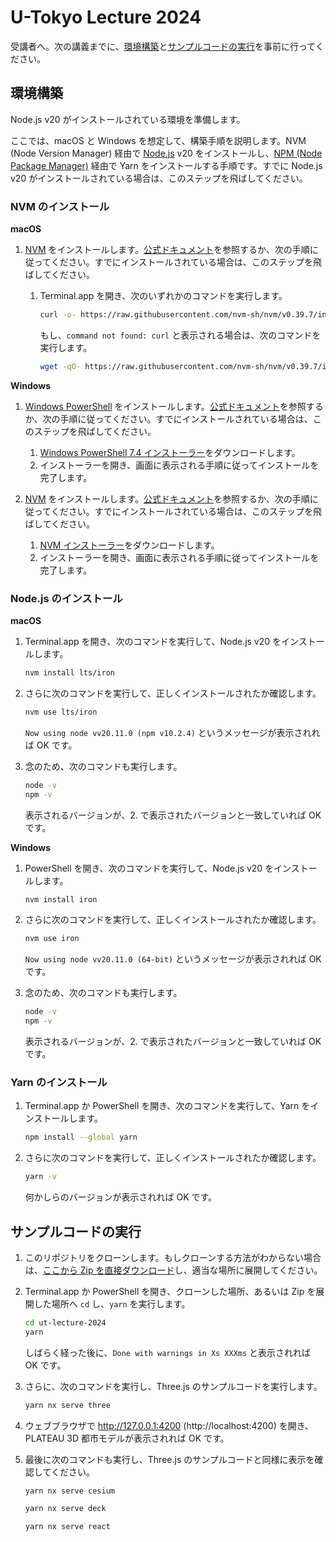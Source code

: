 # U-Tokyo Lecture 2024

受講者へ。次の講義までに、[環境構築](#環境構築)と[サンプルコードの実行](#サンプルコードの実行)を事前に行ってください。

## 環境構築

Node.js v20 がインストールされている環境を準備します。

ここでは、macOS と Windows を想定して、構築手順を説明します。NVM (Node Version Manager) 経由で [Node.js](https://nodejs.org/en) v20 をインストールし、[NPM (Node Package Manager)](https://docs.npmjs.com/about-npm) 経由で Yarn をインストールする手順です。すでに Node.js v20 がインストールされている場合は、このステップを飛ばしてください。

### NVM のインストール

**macOS**

1. [NVM](https://github.com/nvm-sh/nvm) をインストールします。[公式ドキュメント](https://github.com/nvm-sh/nvm#installing-and-updating)を参照するか、次の手順に従ってください。すでにインストールされている場合は、このステップを飛ばしてください。

   1. Terminal.app を開き、次のいずれかのコマンドを実行します。

      ```sh
      curl -o- https://raw.githubusercontent.com/nvm-sh/nvm/v0.39.7/install.sh | bash
      ```

      もし、`command not found: curl` と表示される場合は、次のコマンドを実行します。

      ```sh
      wget -qO- https://raw.githubusercontent.com/nvm-sh/nvm/v0.39.7/install.sh | bash
      ```

**Windows**

1. [Windows PowerShell](https://learn.microsoft.com/ja-jp/powershell/scripting/windows-powershell/overview?view=powershell-7.4) をインストールします。[公式ドキュメント](https://learn.microsoft.com/ja-jp/powershell/scripting/install/installing-powershell-on-windows?view=powershell-7.4)を参照するか、次の手順に従ってください。すでにインストールされている場合は、このステップを飛ばしてください。

   1. [Windows PowerShell 7.4 インストーラー](https://github.com/PowerShell/PowerShell/releases/download/v7.4.0/PowerShell-7.4.0-win-x64.msi)をダウンロードします。
   1. インストーラーを開き、画面に表示される手順に従ってインストールを完了します。

1. [NVM](https://github.com/coreybutler/nvm-windows) をインストールします。[公式ドキュメント](https://github.com/coreybutler/nvm-windows#installation--upgrades)を参照するか、次の手順に従ってください。すでにインストールされている場合は、このステップを飛ばしてください。

   1. [NVM インストーラー](https://github.com/coreybutler/nvm-windows/releases/download/1.1.12/nvm-setup.exe)をダウンロードします。
   1. インストーラーを開き、画面に表示される手順に従ってインストールを完了します。

### Node.js のインストール

**macOS**

1. Terminal.app を開き、次のコマンドを実行して、Node.js v20 をインストールします。

   ```sh
   nvm install lts/iron
   ```

1. さらに次のコマンドを実行して、正しくインストールされたか確認します。

   ```sh
   nvm use lts/iron
   ```

   `Now using node vv20.11.0 (npm v10.2.4)` というメッセージが表示されれば OK です。

1. 念のため、次のコマンドも実行します。

   ```sh
   node -v
   npm -v
   ```

   表示されるバージョンが、2. で表示されたバージョンと一致していれば OK です。

**Windows**

1. PowerShell を開き、次のコマンドを実行して、Node.js v20 をインストールします。

   ```sh
   nvm install iron
   ```

1. さらに次のコマンドを実行して、正しくインストールされたか確認します。

   ```sh
   nvm use iron
   ```

   `Now using node vv20.11.0 (64-bit)` というメッセージが表示されれば OK です。

1. 念のため、次のコマンドも実行します。

   ```sh
   node -v
   npm -v
   ```

   表示されるバージョンが、2. で表示されたバージョンと一致していれば OK です。

### Yarn のインストール

1. Terminal.app か PowerShell を開き、次のコマンドを実行して、Yarn をインストールします。

   ```sh
   npm install --global yarn
   ```

1. さらに次のコマンドを実行して、正しくインストールされたか確認します。

   ```sh
   yarn -v
   ```

   何かしらのバージョンが表示されれば OK です。

## サンプルコードの実行

1. このリポジトリをクローンします。もしクローンする方法がわからない場合は、[ここから Zip を直接ダウンロード](https://github.com/shotamatsuda/ut-lecture-2024/archive/refs/heads/main.zip)し、適当な場所に展開してください。

1. Terminal.app か PowerShell を開き、クローンした場所、あるいは Zip を展開した場所へ `cd` し、`yarn` を実行します。

   ```sh
   cd ut-lecture-2024
   yarn
   ```

   しばらく経った後に、`Done with warnings in Xs XXXms` と表示されれば OK です。

1. さらに、次のコマンドを実行し、Three.js のサンプルコードを実行します。

   ```sh
   yarn nx serve three
   ```

1. ウェブブラウザで http://127.0.0.1:4200 (http://localhost:4200) を開き、PLATEAU 3D 都市モデルが表示されれば OK です。

1. 最後に次のコマンドも実行し、Three.js のサンプルコードと同様に表示を確認してください。

   ```sh
   yarn nx serve cesium
   ```

   ```sh
   yarn nx serve deck
   ```

   ```sh
   yarn nx serve react
   ```
